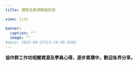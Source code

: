 ```yaml
---
title: 課程及資源開放訊息

view: list

banner:
  caption: ""
  image: ""
#date: 2022-04-25T13:18:49.650Z
---
```


**協作群工作坊相關資源及學員心得，逐步累積中，歡迎各界分享。**
